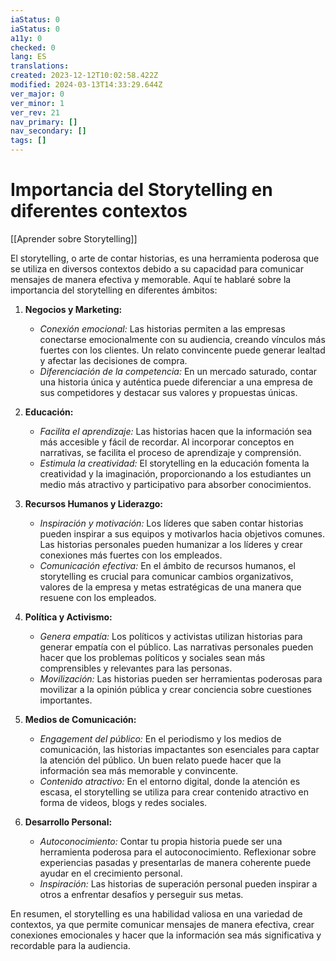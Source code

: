 ```yaml
---
iaStatus: 0
iaStatus: 0
a11y: 0
checked: 0
lang: ES
translations: 
created: 2023-12-12T10:02:58.422Z
modified: 2024-03-13T14:33:29.644Z
ver_major: 0
ver_minor: 1
ver_rev: 21
nav_primary: []
nav_secondary: []
tags: []
---
```

# Importancia del Storytelling en diferentes contextos

[[Aprender sobre Storytelling]]

El storytelling, o arte de contar historias, es una herramienta poderosa que se utiliza en diversos contextos debido a su capacidad para comunicar mensajes de manera efectiva y memorable. Aquí te hablaré sobre la importancia del storytelling en diferentes ámbitos:

1. **Negocios y Marketing:**
   - *Conexión emocional:* Las historias permiten a las empresas conectarse emocionalmente con su audiencia, creando vínculos más fuertes con los clientes. Un relato convincente puede generar lealtad y afectar las decisiones de compra.
   - *Diferenciación de la competencia:* En un mercado saturado, contar una historia única y auténtica puede diferenciar a una empresa de sus competidores y destacar sus valores y propuestas únicas.

2. **Educación:**
   - *Facilita el aprendizaje:* Las historias hacen que la información sea más accesible y fácil de recordar. Al incorporar conceptos en narrativas, se facilita el proceso de aprendizaje y comprensión.
   - *Estimula la creatividad:* El storytelling en la educación fomenta la creatividad y la imaginación, proporcionando a los estudiantes un medio más atractivo y participativo para absorber conocimientos.

3. **Recursos Humanos y Liderazgo:**
   - *Inspiración y motivación:* Los líderes que saben contar historias pueden inspirar a sus equipos y motivarlos hacia objetivos comunes. Las historias personales pueden humanizar a los líderes y crear conexiones más fuertes con los empleados.
   - *Comunicación efectiva:* En el ámbito de recursos humanos, el storytelling es crucial para comunicar cambios organizativos, valores de la empresa y metas estratégicas de una manera que resuene con los empleados.

4. **Política y Activismo:**
   - *Genera empatía:* Los políticos y activistas utilizan historias para generar empatía con el público. Las narrativas personales pueden hacer que los problemas políticos y sociales sean más comprensibles y relevantes para las personas.
   - *Movilización:* Las historias pueden ser herramientas poderosas para movilizar a la opinión pública y crear conciencia sobre cuestiones importantes.

5. **Medios de Comunicación:**
   - *Engagement del público:* En el periodismo y los medios de comunicación, las historias impactantes son esenciales para captar la atención del público. Un buen relato puede hacer que la información sea más memorable y convincente.
   - *Contenido atractivo:* En el entorno digital, donde la atención es escasa, el storytelling se utiliza para crear contenido atractivo en forma de videos, blogs y redes sociales.

6. **Desarrollo Personal:**
   - *Autoconocimiento:* Contar tu propia historia puede ser una herramienta poderosa para el autoconocimiento. Reflexionar sobre experiencias pasadas y presentarlas de manera coherente puede ayudar en el crecimiento personal.
   - *Inspiración:* Las historias de superación personal pueden inspirar a otros a enfrentar desafíos y perseguir sus metas.

En resumen, el storytelling es una habilidad valiosa en una variedad de contextos, ya que permite comunicar mensajes de manera efectiva, crear conexiones emocionales y hacer que la información sea más significativa y recordable para la audiencia.